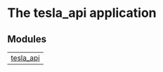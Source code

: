 

# The tesla_api application #


## Modules ##


<table width="100%" border="0" summary="list of modules">
<tr><td><a href="tesla_api.md" class="module">tesla_api</a></td></tr></table>

